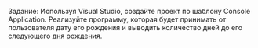 Задание:
    Используя Visual Studio, создайте проект по шаблону Console Application.
    Реализуйте программу, которая будет принимать от пользователя дату его рождения и выводить
    количество дней до его следующего дня рождения.
